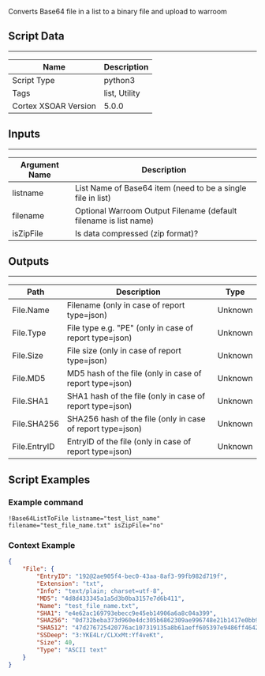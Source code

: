 Converts Base64 file in a list to a binary file and upload to warroom

## Script Data

---

| **Name** | **Description** |
| --- | --- |
| Script Type | python3 |
| Tags | list, Utility |
| Cortex XSOAR Version | 5.0.0 |

## Inputs

---

| **Argument Name** | **Description** |
| --- | --- |
| listname | List Name of Base64 item \(need to be a single file in list\) |
| filename | Optional Warroom Output Filename \(default filename is list name\) |
| isZipFile | Is data compressed \(zip format\)? |

## Outputs

---

| **Path** | **Description** | **Type** |
| --- | --- | --- |
| File.Name | Filename \(only in case of report type=json\) | Unknown |
| File.Type | File type e.g. "PE" \(only in case of report type=json\) | Unknown |
| File.Size | File size \(only in case of report type=json\) | Unknown |
| File.MD5 | MD5 hash of the file \(only in case of report type=json\) | Unknown |
| File.SHA1 | SHA1 hash of the file \(only in case of report type=json\) | Unknown |
| File.SHA256 | SHA256 hash of the file \(only in case of report type=json\) | Unknown |
| File.EntryID | EntryID of the file \(only in case of report type=json\) | Unknown |

## Script Examples

### Example command

```!Base64ListToFile listname="test_list_name" filename="test_file_name.txt" isZipFile="no"```

### Context Example

```json
{
    "File": {
        "EntryID": "192@2ae905f4-bec0-43aa-8af3-99fb982d719f",
        "Extension": "txt",
        "Info": "text/plain; charset=utf-8",
        "MD5": "4d8d433345a1a5d3b0ba3157e7d6b411",
        "Name": "test_file_name.txt",
        "SHA1": "e4e62ac169793ebecc9e45eb14906a6a8c04a399",
        "SHA256": "0d732beba373d960e4dc305b6862309ae996748e21b1417e0bb9f0dfe9aab08e",
        "SHA512": "47d276725420776ac107319135a8b61aeff605397e9486ff4642d2b0b804376e781505ad3a41a8f084ac220495201502dbae2d736a7d9cd3a59301c3d650c1c6",
        "SSDeep": "3:YKE4Lr/CLXxMt:Yf4veKt",
        "Size": 40,
        "Type": "ASCII text"
    }
}
```
